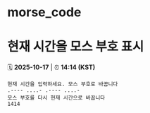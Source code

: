 # morse_code
# 현재 시간을 모스 부호 표시
<!-- MORSE_TIME_START -->
🗓️ **2025-10-17** | ⏰ **14:14 (KST)**

```
현재 시간을 입력하세요. 모스 부호로 바꿉니다
.---- ....- .---- ....-
모스 부호를 다시 현재 시간으로 바꿉니다
1414
```
<!-- MORSE_TIME_END -->
